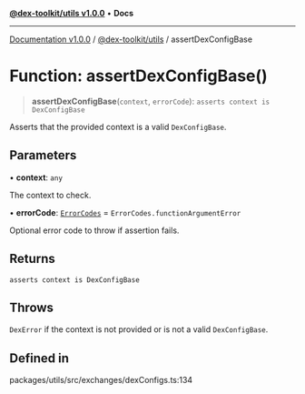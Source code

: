 [**@dex-toolkit/utils v1.0.0**](../README.md) • **Docs**

***

[Documentation v1.0.0](../../../packages.md) / [@dex-toolkit/utils](../README.md) / assertDexConfigBase

# Function: assertDexConfigBase()

> **assertDexConfigBase**(`context`, `errorCode`): `asserts context is DexConfigBase`

Asserts that the provided context is a valid `DexConfigBase`.

## Parameters

• **context**: `any`

The context to check.

• **errorCode**: [`ErrorCodes`](../enumerations/ErrorCodes.md) = `ErrorCodes.functionArgumentError`

Optional error code to throw if assertion fails.

## Returns

`asserts context is DexConfigBase`

## Throws

`DexError` if the context is not provided or is not a valid `DexConfigBase`.

## Defined in

packages/utils/src/exchanges/dexConfigs.ts:134
